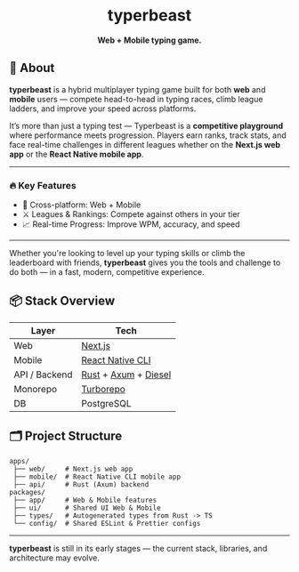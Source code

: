 <div align="center">
  <h1>typerbeast</h1>
  <p>
    <strong>Web + Mobile typing game.</strong>
  </p>
</div>

## 🧠 About

**typerbeast** is a hybrid multiplayer typing game built for both **web** and **mobile** users — compete head-to-head in typing races, climb league ladders, and improve your speed across platforms.

It’s more than just a typing test — Typerbeast is a **competitive playground** where performance meets progression. Players earn ranks, track stats, and face real-time challenges in different leagues whether on the **Next.js web app** or the **React Native mobile app**.

---

### 🔥 Key Features

- 🧍 Cross-platform: Web + Mobile
- ⚔️ Leagues & Rankings: Compete against others in your tier
- 📈 Real-time Progress: Improve WPM, accuracy, and speed

---

Whether you're looking to level up your typing skills or climb the leaderboard with friends, **typerbeast** gives you the tools and challenge to do both — in a fast, modern, competitive experience.


## 📦 Stack Overview

| Layer        | Tech                          |
|--------------|-------------------------------|
| Web          | [Next.js](https://nextjs.org) |
| Mobile       | [React Native CLI](https://reactnative.dev) |
| API / Backend| [Rust](https://www.rust-lang.org) + [Axum](https://github.com/tokio-rs/axum) + [Diesel](https://diesel.rs) |
| Monorepo     | [Turborepo](https://turbo.build) |
| DB           | PostgreSQL                    |

## 🗂️ Project Structure

```
apps/
 ├── web/     # Next.js web app
 ├── mobile/  # React Native CLI mobile app
 ├── api/     # Rust (Axum) backend
packages/
 ├── app/     # Web & Mobile features
 ├── ui/      # Shared UI Web & Mobile
 ├── types/   # Autogenerated types from Rust -> TS
 └── config/  # Shared ESLint & Prettier configs
```

---

**typerbeast** is still in its early stages — the current stack, libraries, and architecture may evolve.

